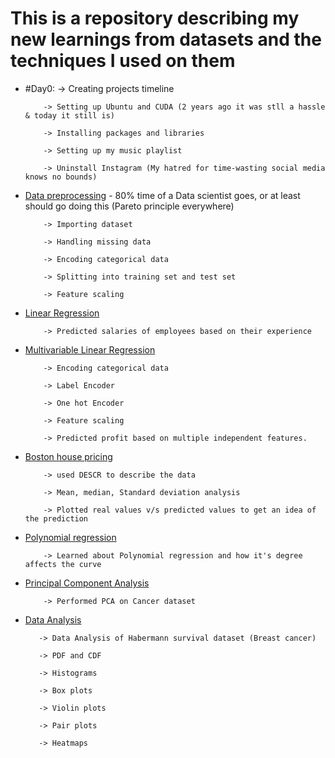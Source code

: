 # This is a repository describing my new learnings from datasets and the techniques I used on them

- #Day0:
          -> Creating projects timeline
          
          -> Setting up Ubuntu and CUDA (2 years ago it was stll a hassle & today it still is)
          
          -> Installing packages and libraries
          
          -> Setting up my music playlist
          
          -> Uninstall Instagram (My hatred for time-wasting social media knows no bounds)
          
- [Data preprocessing](Topics/2.\Data\preprocessing/Data\preprocessing.ipynb) - 80% time of a Data scientist goes, or at least should go doing this (Pareto principle everywhere)

          -> Importing dataset
          
          -> Handling missing data
          
          -> Encoding categorical data
          
          -> Splitting into training set and test set
          
          -> Feature scaling
          
- [Linear Regression](Topics/3.\Simple\Linear\Regression/Simple\Linear\Regression.ipynb)
          
          -> Predicted salaries of employees based on their experience

- [Multivariable Linear Regression](Topics/4.\Multiple\Linear\Regression/Multiple\Linear\Regression.ipynb)

          -> Encoding categorical data
          
          -> Label Encoder
          
          -> One hot Encoder
          
          -> Feature scaling
          
          -> Predicted profit based on multiple independent features.
          
- [Boston house pricing](Topics/5.\Boston\Pricing/Boston\pricing.ipynb)

          -> used DESCR to describe the data
          
          -> Mean, median, Standard deviation analysis
          
          -> Plotted real values v/s predicted values to get an idea of the prediction
          
- [Polynomial regression](Topics/6.\Polynomial\Regression\polynomial_regression.py)

          -> Learned about Polynomial regression and how it's degree affects the curve
          
- [Principal Component Analysis](Topics/7.\Cancer\dataset/Cancer_PCA.ipynb)

          -> Performed PCA on Cancer dataset
          
 - [Data Analysis](Topics/8.\Data\Analysis/EDA\Habberman.ipynb)
          
          -> Data Analysis of Habermann survival dataset (Breast cancer)
          
          -> PDF and CDF
          
          -> Histograms
          
          -> Box plots
          
          -> Violin plots
          
          -> Pair plots
          
          -> Heatmaps
